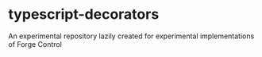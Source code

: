 # typescript-decorators

An experimental repository lazily created for experimental implementations of Forge Control